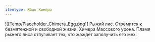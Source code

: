 ```yaml
---
itemtype: Яйцо Химеры
---
```

![[Temp/Placeholder_Chimera_Egg.png]]
Рыжий лис. Стремится к безмятежной и свободной жизни. Химера Массового урона. Пламя рыжего лиса отпугивает тех, кто жаждет заполучить его мех.
